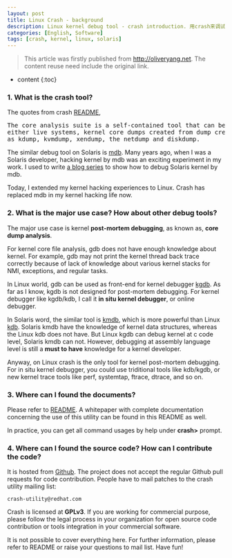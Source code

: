 ```yaml
---
layout: post
title: Linux Crash - background
description: Linux kernel debug tool - crash introduction. 用crash来调试Linux内核错误是内核程序员的基本技能。
categories: [English, Software]
tags: [crash, kernel, linux, solaris]
---
```


>This article was firstly published from <http://oliveryang.net>. The content reuse need include the original link.

* content
{:toc}

### 1. What is the crash tool?

The quotes from crash [README](https://github.com/crash-utility/crash/blob/master/README),

<pre>The core analysis suite is a self-contained tool that can be used to investigate
either live systems, kernel core dumps created from dump creation facilities such
as kdump, kvmdump, xendump, the netdump and diskdump. </pre>

The similar debug tool on Solaris is [mdb](https://en.wikipedia.org/wiki/Modular_Debugger). Many years ago, when I was a
Solaris developer, hacking kernel by mdb was an exciting experiment in my work. I used to write
[a blog series](http://blog.csdn.net/yayong/article/details/1520604) to show how to debug Solaris kernel by mdb.

Today, I extended my kernel hacking experiences to Linux. Crash has replaced mdb in my kernel hacking life now.

### 2. What is the major use case? How about other debug tools?

The major use case is kernel **post-mortem debugging**, as known as, **core dump analysis**.

For kernel core file analysis, gdb does not have enough knowledge about kernel. For example, gdb may not print the kernel
thread back trace correctly because of lack of knowledge about various kernel stacks for NMI, exceptions, and regular tasks.

In Linux world, gdb can be used as front-end for kernel debugger [kgdb](https://en.wikipedia.org/wiki/KGDB). As far as I know,
kgdb is not designed for post-mortem debugging. For kernel debugger like kgdb/kdb, I call it **in situ kernel debugger**, or
online debugger.

In Solaris word, the similar tool is [kmdb](http://docs.oracle.com/cd/E19253-01/816-5165/6mbb0m9is/index.html), which is
more powerful than Linux [kdb](https://kgdb.wiki.kernel.org/index.php/KDB_FAQ). Solaris kmdb have the knowledge of kernel data
structures, whereas the Linux kdb does not have. But Linux kgdb can debug kernel at c code level, Solaris kmdb can not.
However, debugging at assembly language level is still a **must to have** knowledge for a kernel developer.

Anyway, on Linux crash is the only tool for kernel post-mortem debugging. For in situ kernel debugger, you could use
triditional tools like kdb/kgdb, or new kernel trace tools like perf, systemtap, ftrace, dtrace, and so on.

### 3. Where can I found the documents?

Please refer to [README](https://github.com/crash-utility/crash/blob/master/README). A whitepaper with complete documentation
concerning the use of this utility can be found in this README as well.

In practice, you can get all command usages by help under **crash>** prompt.

### 4. Where can I found the source code? How can I contribute the code?

It is hosted from [Github](https://github.com/crash-utility). The project does not accept the regular Github pull
requests for code contribution. People have to mail patches to the crash utility mailing list:

	crash-utility@redhat.com

Crash is licensed at **GPLv3**. If you are working for commercial purpose, please follow the legal process in your organization
for open source code contribution or tools integration in your commercial software.

It is not possible to cover everything here. For further information, please refer to README or raise your questions to mail list.
Have fun!
